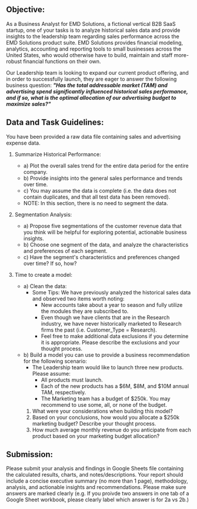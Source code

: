 ## Objective:

As a Business Analyst for EMD Solutions, a fictional vertical B2B SaaS startup, one of your tasks is to analyze historical sales data and provide insights to the leadership team regarding sales performance across the EMD Solutions product suite. EMD Solutions provides financial modeling, analytics, accounting and reporting tools to small businesses across the United States, who would otherwise have to build, maintain and staff more-robust financial functions on their own.

Our Leadership team is looking to expand our current product offering, and in order to successfully launch, they are eager to answer the following business question: ***"Has the total addressable market (TAM) and advertising spend significantly influenced historical sales performance, and if so, what is the optimal allocation of our advertising budget to maximize sales?"***

## Data and Task Guidelines:

You have been provided a raw data file containing sales and advertising expense data. 

1. Summarize Historical Performance:
   
   - a) Plot the overall sales trend for the entire data period for the entire company.
   - b) Provide insights into the general sales performance and trends over time.
   - c) You may assume the data is complete (i.e. the data does not contain duplicates, and that all test data has been removed).
   - NOTE: In this section, there is no need to segment the data.


2. Segmentation Analysis:
   
      - a) Propose five segmentations of the customer revenue data that you think will be helpful for exploring potential, actionable business insights.
      - b) Choose one segment of the data, and analyze the characteristics and preferences of each segment.
      - c) Have the segment's characteristics and preferences changed over time? If so, how?
    

3. Time to create a model:
   
    - a) Clean the data:
       * Some Tips: We have previously analyzed the historical sales data and observed two items worth noting:
           * New accounts take about a year to season and fully utilize the modules they are subscribed to.
           * Even though we have clients that are in the Research industry, we have never historically marketed to Research firms the past (i.e. Customer_Type = Research).
           * Feel free to make additional data exclusions if you determine it is appropriate. Please describe the exclusions and your thought process.
    - b) Build a model you can use to provide a business recommendation for the following scenario:
       * The Leadership team would like to launch three new products. Please assume:
         * All products must launch.
         * Each of the new products has a $6M, $8M, and $10M annual TAM, respectively.
         * The Marketing team has a budget of $250k. You may recommend to use some, all, or none of the budget.
       1. What were your considerations when building this model?
       2. Based on your conclusions, how would you allocate a $250k marketing budget? Describe your thought process.
       3. How much average monthly revenue do you anticipate from each product based on your marketing budget allocation?
         

## Submission:

Please submit your analysis and findings in Google Sheets file containing the calculated results, charts, and notes/descriptions. Your report should include a concise executive summary (no more than 1 page), methodology, analysis, and actionable insights and recommendations. Please make sure answers are marked clearly (e.g. If you proivde two answers in one tab of a Google Sheet workbook, please clearly label which answer is for 2a vs 2b.)

